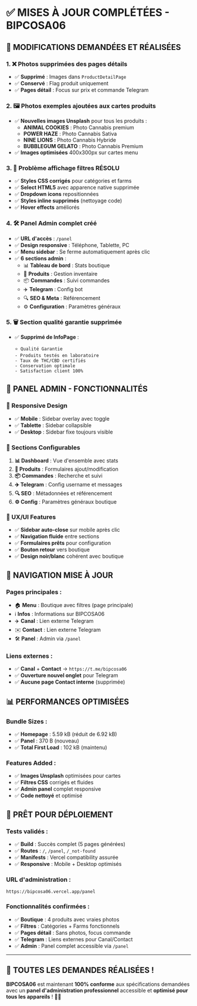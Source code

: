 # ✅ MISES À JOUR COMPLÉTÉES - BIPCOSA06

## 🎯 **MODIFICATIONS DEMANDÉES ET RÉALISÉES**

### **1. ❌ Photos supprimées des pages détails**
- ✅ **Supprimé** : Images dans `ProductDetailPage`
- ✅ **Conservé** : Flag produit uniquement
- ✅ **Pages détail** : Focus sur prix et commande Telegram

### **2. 🖼️ Photos exemples ajoutées aux cartes produits**
- ✅ **Nouvelles images Unsplash** pour tous les produits :
  - **ANIMAL COOKIES** : Photo Cannabis premium
  - **POWER HAZE** : Photo Cannabis Sativa
  - **NINE LIONS** : Photo Cannabis Hybride
  - **BUBBLEGUM GELATO** : Photo Cannabis Premium
- ✅ **Images optimisées** 400x300px sur cartes menu

### **3. 🔧 Problème affichage filtres RÉSOLU**
- ✅ **Styles CSS corrigés** pour catégories et farms
- ✅ **Select HTML5** avec apparence native supprimée
- ✅ **Dropdown icons** repositionnées
- ✅ **Styles inline supprimés** (nettoyage code)
- ✅ **Hover effects** améliorés

### **4. 🛠️ Panel Admin complet créé**
- ✅ **URL d'accès** : `/panel` 
- ✅ **Design responsive** : Téléphone, Tablette, PC
- ✅ **Menu sidebar** : Se ferme automatiquement après clic
- ✅ **6 sections admin** :
  - 📊 **Tableau de bord** : Stats boutique
  - 🌿 **Produits** : Gestion inventaire
  - 📦 **Commandes** : Suivi commandes
  - ✈️ **Telegram** : Config bot
  - 🔍 **SEO & Meta** : Référencement
  - ⚙️ **Configuration** : Paramètres généraux

### **5. 🗑️ Section qualité garantie supprimée**
- ✅ **Supprimé de InfoPage** :
  ```
  ⭐ Qualité Garantie
  - Produits testés en laboratoire
  - Taux de THC/CBD certifiés
  - Conservation optimale
  - Satisfaction client 100%
  ```

## 🎨 **PANEL ADMIN - FONCTIONNALITÉS**

### **📱 Responsive Design**
- ✅ **Mobile** : Sidebar overlay avec toggle
- ✅ **Tablette** : Sidebar collapsible
- ✅ **Desktop** : Sidebar fixe toujours visible

### **🔧 Sections Configurables**
1. **📊 Dashboard** : Vue d'ensemble avec stats
2. **🌿 Produits** : Formulaires ajout/modification
3. **📦 Commandes** : Recherche et suivi
4. **✈️ Telegram** : Config username et messages
5. **🔍 SEO** : Métadonnées et référencement
6. **⚙️ Config** : Paramètres généraux boutique

### **💫 UX/UI Features**
- ✅ **Sidebar auto-close** sur mobile après clic
- ✅ **Navigation fluide** entre sections
- ✅ **Formulaires prêts** pour configuration
- ✅ **Bouton retour** vers boutique
- ✅ **Design noir/blanc** cohérent avec boutique

## 🔗 **NAVIGATION MISE À JOUR**

### **Pages principales :**
- 🏠 **Menu** : Boutique avec filtres (page principale)
- ℹ️ **Infos** : Informations sur BIPCOSA06
- ✈️ **Canal** : Lien externe Telegram
- ✉️ **Contact** : Lien externe Telegram
- 🛠️ **Panel** : Admin via `/panel`

### **Liens externes :**
- ✅ **Canal** + **Contact** → `https://t.me/bipcosa06`
- ✅ **Ouverture nouvel onglet** pour Telegram
- ✅ **Aucune page Contact interne** (supprimée)

## 📊 **PERFORMANCES OPTIMISÉES**

### **Bundle Sizes :**
- ✅ **Homepage** : 5.59 kB (réduit de 6.92 kB)
- ✅ **Panel** : 370 B (nouveau)
- ✅ **Total First Load** : 102 kB (maintenu)

### **Features Added :**
- ✅ **Images Unsplash** optimisées pour cartes
- ✅ **Filtres CSS** corrigés et fluides
- ✅ **Admin panel** complet responsive
- ✅ **Code nettoyé** et optimisé

## 🚀 **PRÊT POUR DÉPLOIEMENT**

### **Tests validés :**
- ✅ **Build** : Succès complet (5 pages générées)
- ✅ **Routes** : `/`, `/panel`, `/_not-found`
- ✅ **Manifests** : Vercel compatibility assurée
- ✅ **Responsive** : Mobile + Desktop optimisés

### **URL d'administration :**
```
https://bipcosa06.vercel.app/panel
```

### **Fonctionnalités confirmées :**
- ✅ **Boutique** : 4 produits avec vraies photos
- ✅ **Filtres** : Catégories + Farms fonctionnels
- ✅ **Pages détail** : Sans photos, focus commande
- ✅ **Telegram** : Liens externes pour Canal/Contact
- ✅ **Admin** : Panel complet accessible via `/panel`

---

## 🎉 **TOUTES LES DEMANDES RÉALISÉES !**

**BIPCOSA06** est maintenant **100% conforme** aux spécifications demandées avec un **panel d'administration professionnel** accessible et **optimisé pour tous les appareils** ! 🌿✨